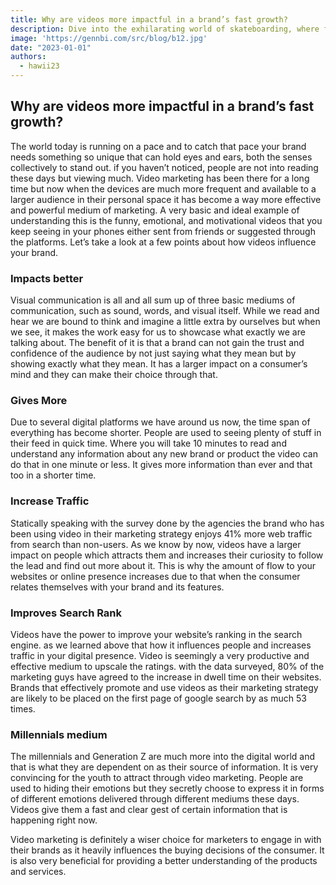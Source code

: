 ```yaml
---
title: Why are videos more impactful in a brand’s fast growth?
description: Dive into the exhilarating world of skateboarding, where fearless individuals defy gravity, push their limits.
image: 'https://gennbi.com/src/blog/b12.jpg'
date: "2023-01-01"
authors:
  - hawii23
---
```


## Why are videos more impactful in a brand’s fast growth?
The world today is running on a pace and to catch that pace your brand needs something so unique that can hold eyes and ears, both the senses collectively to stand out. if you haven’t noticed, people are not into reading these days but viewing much. Video marketing has been there for a long time but now when the devices are much more frequent and available to a larger audience in their personal space it has become a way more effective and powerful medium of marketing. A very basic and ideal example of understanding this is the funny, emotional, and motivational videos that you keep seeing in your phones either sent from friends or suggested through the platforms. Let’s take a look at a few points about how videos influence your brand.

### Impacts better
Visual communication is all and all sum up of three basic mediums of communication, such as sound, words, and visual itself. While we read and hear we are bound to think and imagine a little extra by ourselves but when we see, it makes the work easy for us to showcase what exactly we are talking about. The benefit of it is that a brand can not gain the trust and confidence of the audience by not just saying what they mean but by showing exactly what they mean. It has a larger impact on a consumer’s mind and they can make their choice through that.

### Gives More
Due to several digital platforms we have around us now, the time span of everything has become shorter. People are used to seeing plenty of stuff in their feed in quick time. Where you will take 10 minutes to read and understand any information about any new brand or product the video can do that in one minute or less. It gives more information than ever and that too in a shorter time.

### Increase Traffic
Statically speaking with the survey done by the agencies the brand who has been using video in their marketing strategy enjoys 41% more web traffic from search than non-users. As we know by now, videos have a larger impact on people which attracts them and increases their curiosity to follow the lead and find out more about it. This is why the amount of flow to your websites or online presence increases due to that when the consumer relates themselves with your brand and its features.

### Improves Search Rank
Videos have the power to improve your website’s ranking in the search engine. as we learned above that how it influences people and increases traffic in your digital presence. Video is seemingly a very productive and effective medium to upscale the ratings. with the data surveyed, 80% of the marketing guys have agreed to the increase in dwell time on their websites. Brands that effectively promote and use videos as their marketing strategy are likely to be placed on the first page of google search by as much 53 times.

### Millennials medium
The millennials and Generation Z are much more into the digital world and that is what they are dependent on as their source of information. It is very convincing for the youth to attract through video marketing. People are used to hiding their emotions but they secretly choose to express it in forms of different emotions delivered through different mediums these days. Videos give them a fast and clear gest of certain information that is happening right now.

Video marketing is definitely a wiser choice for marketers to engage in with their brands as it heavily influences the buying decisions of the consumer. It is also very beneficial for providing a better understanding of the products and services.